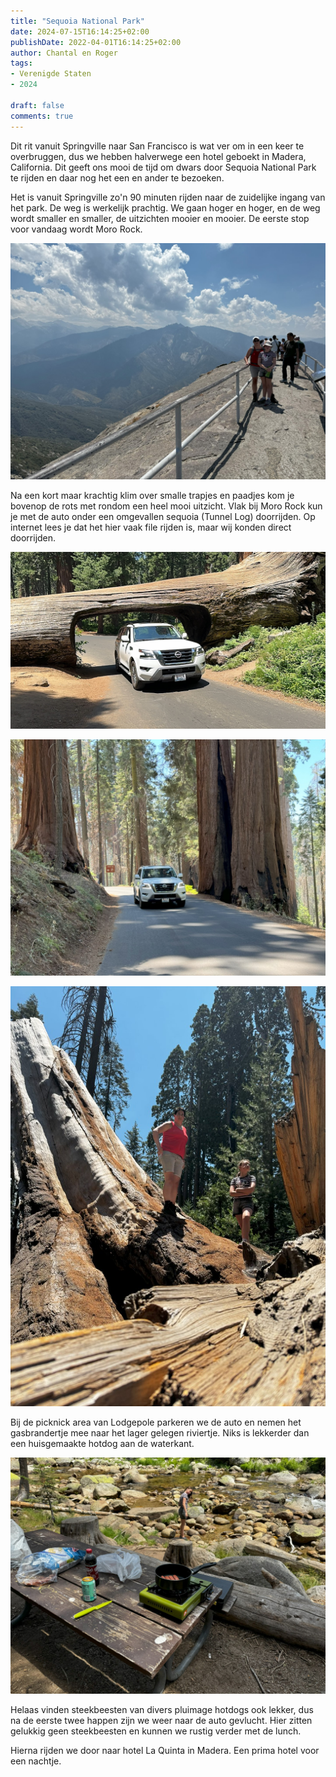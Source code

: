 ```yaml
---
title: "Sequoia National Park"
date: 2024-07-15T16:14:25+02:00
publishDate: 2022-04-01T16:14:25+02:00
author: Chantal en Roger
tags:
- Verenigde Staten
- 2024

draft: false
comments: true
---
```


Dit rit vanuit Springville naar San Francisco is wat ver om in een keer te overbruggen, dus we hebben halverwege een hotel geboekt in Madera, California. Dit geeft ons mooi de tijd om dwars door Sequoia National Park te rijden en daar nog het een en ander te bezoeken.

Het is vanuit Springville zo'n 90 minuten rijden naar de zuidelijke ingang van het park. De weg is werkelijk prachtig. We gaan hoger en hoger, en de weg wordt smaller en smaller, de uitzichten mooier en mooier. De eerste stop voor vandaag wordt Moro Rock.

![Moro Rock](./images/IMG_4890.jpg)

Na een kort maar krachtig klim over smalle trapjes en paadjes kom je bovenop de rots met rondom een heel mooi uitzicht. Vlak bij Moro Rock kun je met de auto onder een omgevallen sequoia (Tunnel Log) doorrijden. Op internet lees je dat het hier vaak file rijden is, maar wij konden direct doorrijden.

![Sequoia NP](./images/IMG_9229.JPG)

![Sequoia NP](./images/IMG_9249.jpg)

![Sequoia NP](./images/IMG_4891.jpg)

Bij de picknick area van Lodgepole parkeren we de auto en nemen het gasbrandertje mee naar het lager gelegen riviertje. Niks is lekkerder dan een huisgemaakte hotdog aan de waterkant.

![Hot dog](./images/IMG_4894.jpg)

Helaas vinden steekbeesten van divers pluimage hotdogs ook lekker, dus na de eerste twee happen zijn we weer naar de auto gevlucht. Hier zitten gelukkig geen steekbeesten en kunnen we rustig verder met de lunch.

Hierna rijden we door naar hotel La Quinta in Madera. Een prima hotel voor een nachtje.
